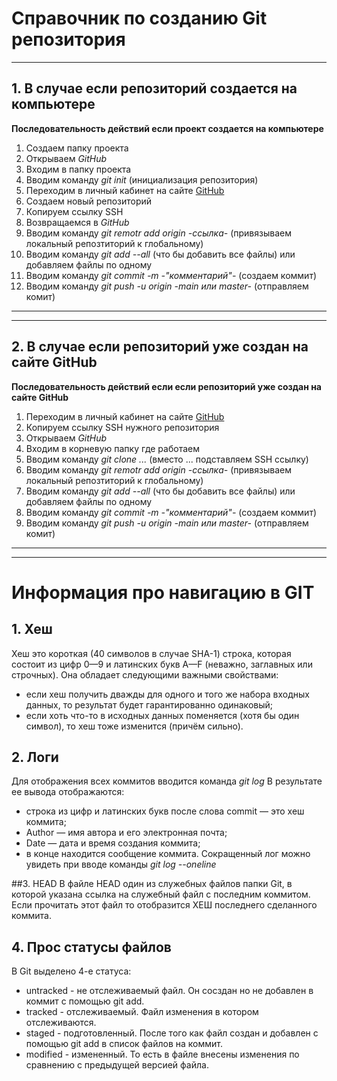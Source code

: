 # Справочник по созданию Git репозитория


---
## 1. В случае если репозиторий создается на компьютере
**Последовательность действий если проект создается на компьютере**
1. Создаем папку проекта
2. Открываем *GitHub* 
3. Входим в папку проекта
4. Вводим команду *git init* (инициализация репозитория)
5. Переходим в личный кабинет на сайте [GitHub](https://gist.github.com/)
6. Создаем новый репозиторий 
7. Копируем ссылку SSH
8. Возвращаемся в *GitHub* 
9. Вводим команду *git remotr add origin -ссылка-* (привязываем локальный репозтиторий к глобальному)
10. Вводим команду *git add --all* (что бы добавить все файлы) или добавляем файлы по одному
11. Вводим команду *git commit -m -"комментарий"-* (создаем коммит)
12. Вводим команду *git push -u origin -main или master-* (отправляем комит)
--- 
---
## 2. В случае если репозиторий уже создан на сайте GitHub
**Последовательность действий если если репозиторий уже создан на сайте GitHub**
1. Переходим в личный кабинет на сайте [GitHub](https://gist.github.com/)
2. Копируем ссылку SSH нужного репозитория
3. Открываем *GitHub* 
4. Входим в корневую папку где работаем
5. Вводим команду *git clone ...* (вместо ... подставляем SSH ссылку)
6. Вводим команду *git remotr add origin -ссылка-* (привязываем локальный репозтиторий к глобальному)
7. Вводим команду *git add --all* (что бы добавить все файлы) или добавляем файлы по одному
8. Вводим команду *git commit -m -"комментарий"-* (создаем коммит)
9. Вводим команду *git push -u origin -main или master-* (отправляем комит)
--- 
---

# Информация про навигацию в GIT
## 1. Хеш
Хеш это короткая (40 символов в случае SHA-1) строка, которая состоит из цифр 0—9 и латинских букв A—F (неважно, заглавных или строчных). Она обладает следующими важными свойствами:
* если хеш получить дважды для одного и того же набора входных данных, то результат будет гарантированно одинаковый;
* если хоть что-то в исходных данных поменяется (хотя бы один символ), то хеш тоже изменится (причём сильно).

## 2. Логи
Для отображения всех коммитов вводится команда *git log*
В результате ее вывода отображаются: 
- строка из цифр и латинских букв после слова commit — это хеш коммита;
- Author — имя автора и его электронная почта;
- Date — дата и время создания коммита;
- в конце находится сообщение коммита.
Сокращенный лог можно увидеть при вводе команды *git log --oneline*

##3. HEAD
В файле HEAD один из служебных файлов папки Git, в которой указана ссылка на служебный файл с последним коммитом. Если прочитать этот файл то отобразится ХЕШ последнего сделанного коммита. 

## 4. Прос статусы файлов
В Git выделено 4-е статуса: 
- untracked - не отслеживаемый файл. Он сосздан но не добавлен в коммит с помощью git add.
- tracked - отслеживаемый. Файл изменения в котором отслеживаются. 
- staged - подготовленный. После того как файл создан и добавлен с помощью git add в список файлов на коммит. 
- modified - измененный. То есть в файле внесены изменения по сравнению с предыдущей версией файла.  